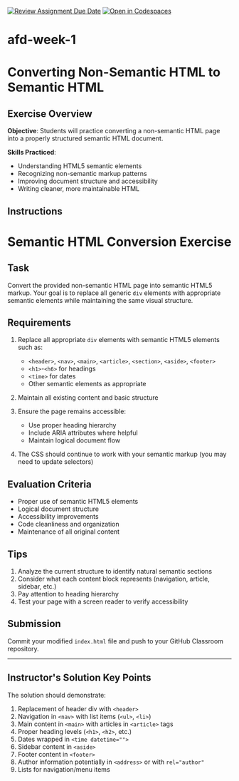 [![Review Assignment Due Date](https://classroom.github.com/assets/deadline-readme-button-22041afd0340ce965d47ae6ef1cefeee28c7c493a6346c4f15d667ab976d596c.svg)](https://classroom.github.com/a/sSt9c_VN)
[![Open in Codespaces](https://classroom.github.com/assets/launch-codespace-2972f46106e565e64193e422d61a12cf1da4916b45550586e14ef0a7c637dd04.svg)](https://classroom.github.com/open-in-codespaces?assignment_repo_id=19452915)
# afd-week-1

# Converting Non-Semantic HTML to Semantic HTML

## Exercise Overview

**Objective**: Students will practice converting a non-semantic HTML page into a properly structured semantic HTML document.

**Skills Practiced**:
- Understanding HTML5 semantic elements
- Recognizing non-semantic markup patterns
- Improving document structure and accessibility
- Writing cleaner, more maintainable HTML

## Instructions

# Semantic HTML Conversion Exercise

## Task

Convert the provided non-semantic HTML page into semantic HTML5 markup. Your goal is to replace all generic `div` elements with appropriate semantic elements while maintaining the same visual structure.

## Requirements

1. Replace all appropriate `div` elements with semantic HTML5 elements such as:
   - `<header>`, `<nav>`, `<main>`, `<article>`, `<section>`, `<aside>`, `<footer>`
   - `<h1>`-`<h6>` for headings
   - `<time>` for dates
   - Other semantic elements as appropriate

2. Maintain all existing content and basic structure

3. Ensure the page remains accessible:
   - Use proper heading hierarchy
   - Include ARIA attributes where helpful
   - Maintain logical document flow

4. The CSS should continue to work with your semantic markup (you may need to update selectors)

## Evaluation Criteria

- Proper use of semantic HTML5 elements
- Logical document structure
- Accessibility improvements
- Code cleanliness and organization
- Maintenance of all original content

## Tips

1. Analyze the current structure to identify natural semantic sections
2. Consider what each content block represents (navigation, article, sidebar, etc.)
3. Pay attention to heading hierarchy
4. Test your page with a screen reader to verify accessibility

## Submission

Commit your modified `index.html` file and push to your GitHub Classroom repository.

---

## Instructor's Solution Key Points

The solution should demonstrate:
1. Replacement of header div with `<header>`
2. Navigation in `<nav>` with list items (`<ul>`, `<li>`)
3. Main content in `<main>` with articles in `<article>` tags
4. Proper heading levels (`<h1>`, `<h2>`, etc.)
5. Dates wrapped in `<time datetime="">`
6. Sidebar content in `<aside>`
7. Footer content in `<footer>`
8. Author information potentially in `<address>` or with `rel="author"`
9. Lists for navigation/menu items

